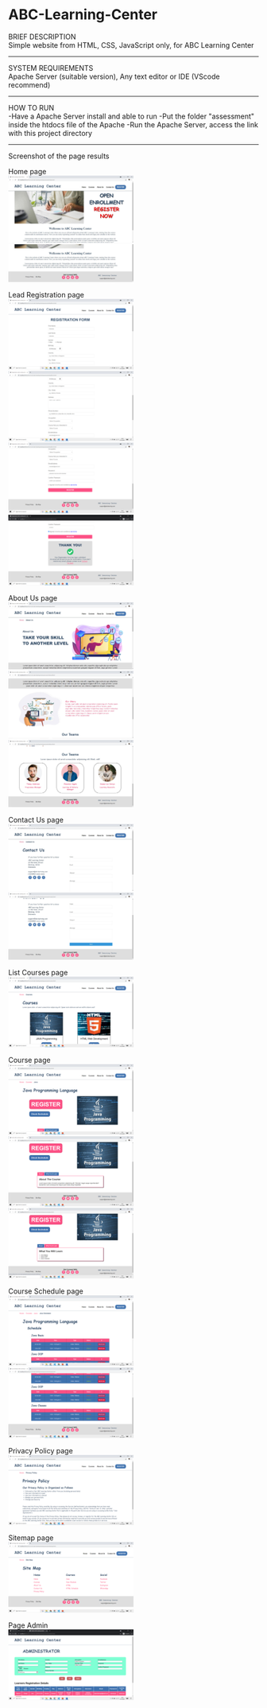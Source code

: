 # ABC-Learning-Center
BRIEF DESCRIPTION<br>
Simple website from HTML, CSS, JavaScript only, for ABC Learning Center

<hr/>

SYSTEM REQUIREMENTS<br/>
Apache Server (suitable version), Any text editor or IDE (VScode recommend)

<hr/>

HOW TO RUN<br/>
-Have a Apache Server install and able to run
-Put the folder "assessment" inside the htdocs file of the Apache
-Run the Apache Server, access the link with this project directory

<hr/>

Screenshot of the page results

Home page <br>
<img src="pic/page-home-1.JPG" alt="page-home" width="50%"/>
<img src="pic/page-home-2.JPG" alt="page-home" width="50%"/>

Lead Registration page <br>
<img src="pic/page-regis-1.png" alt="page-regis" width="50%"/>
<img src="pic/page-regis-2.png" alt="page-regis" width="50%"/>
<img src="pic/page-regis-3.png" alt="page-regis" width="50%"/>
<img src="pic/page-regis-4.png" alt="page-regis" width="50%"/>

About Us page <br>
<img src="pic/page-about-1.JPG" alt="page-about" width="50%"/>
<img src="pic/page-about-2.JPG" alt="page-about" width="50%"/>
<img src="pic/page-about-3.JPG" alt="page-about" width="50%"/>

Contact Us page <br>
<img src="pic/page-contact-1.JPG" alt="page-contact" width="50%"/>
<img src="pic/page-contact-2.JPG" alt="page-contact" width="50%"/>

List Courses page <br>
<img src="pic/page-listcourses-1.png" alt="page-listcourse" width="50%"/>

Course page <br>
<img src="pic/page-course-1.png" alt="page-course" width="50%"/>
<img src="pic/page-course-2.png" alt="page-course" width="50%"/>
<img src="pic/page-course-3.png" alt="page-course" width="50%"/>

Course Schedule page <br>
<img src="pic/page-schedule-1.png" alt="page-schedule" width="50%"/>
<img src="pic/page-schedule-2.png" alt="page-schedule" width="50%"/>

Privacy Policy page <br>
<img src="pic/page-privacy.png" alt="page-privacy" width="50%"/>

Sitemap page <br>
<img src="pic/page-stemap.png" alt="page-sitemap" width="50%"/>

Page Admin <br>
<img src="pic/page-admin.png" alt="page-admin" width="50%"/>

